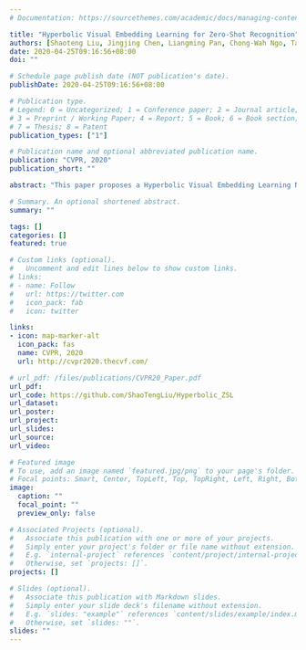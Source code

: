 ```yaml
---
# Documentation: https://sourcethemes.com/academic/docs/managing-content/

title: "Hyperbolic Visual Embedding Learning for Zero-Shot Recognition"
authors: [Shaoteng Liu, Jingjing Chen, Liangming Pan, Chong-Wah Ngo, Tat-Seng Chua, Yu-Gang Jiang]
date: 2020-04-25T09:16:56+08:00
doi: ""

# Schedule page publish date (NOT publication's date).
publishDate: 2020-04-25T09:16:56+08:00

# Publication type.
# Legend: 0 = Uncategorized; 1 = Conference paper; 2 = Journal article;
# 3 = Preprint / Working Paper; 4 = Report; 5 = Book; 6 = Book section;
# 7 = Thesis; 8 = Patent
publication_types: ["1"]

# Publication name and optional abbreviated publication name.
publication: "CVPR, 2020"
publication_short: ""

abstract: "This paper proposes a Hyperbolic Visual Embedding Learning Network for zero-shot recognition. The network learns image embeddings in hyperbolic space, which is capable of preserving the hierarchical structure of semantic classes in low dimensions. Comparing with existing zero-shot learning approaches, the network is more robust because the embedding feature in hyperbolic space better represents class hierarchy and thereby avoid misleading resulted from unrelated siblings. Our network outperforms exiting baselines under hierarchical evaluation with an extremely challenging setting, i.e., learning only from 1,000 categories to recognize 20,841 unseen categories. While under flat evaluation, it has competitive performance as state-of-the-art methods but with five times lower embedding dimensions. Our code is publicly available."

# Summary. An optional shortened abstract.
summary: ""

tags: []
categories: []
featured: true

# Custom links (optional).
#   Uncomment and edit lines below to show custom links.
# links:
# - name: Follow
#   url: https://twitter.com
#   icon_pack: fab
#   icon: twitter

links:
- icon: map-marker-alt
  icon_pack: fas
  name: CVPR, 2020
  url: http://cvpr2020.thecvf.com/

# url_pdf: /files/publications/CVPR20_Paper.pdf
url_pdf: 
url_code: https://github.com/ShaoTengLiu/Hyperbolic_ZSL
url_dataset:
url_poster:
url_project: 
url_slides:
url_source: 
url_video:

# Featured image
# To use, add an image named `featured.jpg/png` to your page's folder. 
# Focal points: Smart, Center, TopLeft, Top, TopRight, Left, Right, BottomLeft, Bottom, BottomRight.
image:
  caption: ""
  focal_point: ""
  preview_only: false

# Associated Projects (optional).
#   Associate this publication with one or more of your projects.
#   Simply enter your project's folder or file name without extension.
#   E.g. `internal-project` references `content/project/internal-project/index.md`.
#   Otherwise, set `projects: []`.
projects: []

# Slides (optional).
#   Associate this publication with Markdown slides.
#   Simply enter your slide deck's filename without extension.
#   E.g. `slides: "example"` references `content/slides/example/index.md`.
#   Otherwise, set `slides: ""`.
slides: ""
---
```

